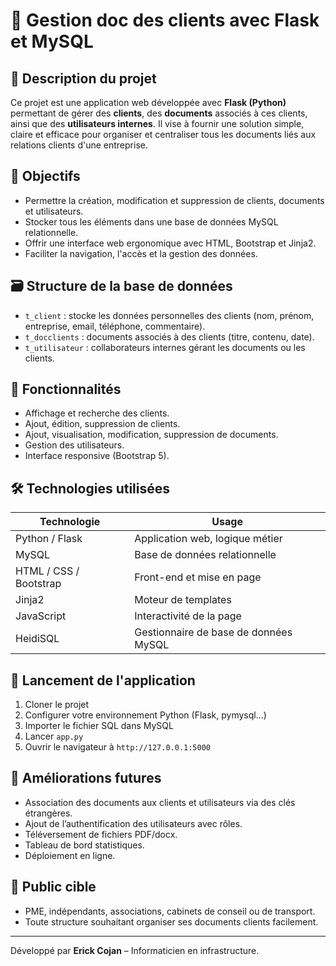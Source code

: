 # 📁 Gestion doc des clients avec Flask et MySQL

## 📝 Description du projet

Ce projet est une application web développée avec **Flask (Python)** permettant de gérer des **clients**, des **documents** associés à ces clients, ainsi que des **utilisateurs internes**. Il vise à fournir une solution simple, claire et efficace pour organiser et centraliser tous les documents liés aux relations clients d'une entreprise.

## 🧾 Objectifs

- Permettre la création, modification et suppression de clients, documents et utilisateurs.
- Stocker tous les éléments dans une base de données MySQL relationnelle.
- Offrir une interface web ergonomique avec HTML, Bootstrap et Jinja2.
- Faciliter la navigation, l'accès et la gestion des données.

## 🗃️ Structure de la base de données

- `t_client` : stocke les données personnelles des clients (nom, prénom, entreprise, email, téléphone, commentaire).
- `t_docclients` : documents associés à des clients (titre, contenu, date).
- `t_utilisateur` : collaborateurs internes gérant les documents ou les clients.

## 📂 Fonctionnalités

- Affichage et recherche des clients.
- Ajout, édition, suppression de clients.
- Ajout, visualisation, modification, suppression de documents.
- Gestion des utilisateurs.
- Interface responsive (Bootstrap 5).

## 🛠️ Technologies utilisées

| Technologie | Usage |
|-------------|-------|
| Python / Flask | Application web, logique métier |
| MySQL | Base de données relationnelle |
| HTML / CSS / Bootstrap | Front-end et mise en page |
| Jinja2 | Moteur de templates |
| JavaScript | Interactivité de la page |
| HeidiSQL | Gestionnaire de base de données MySQL |

## 🚀 Lancement de l'application

1. Cloner le projet
2. Configurer votre environnement Python (Flask, pymysql...)
3. Importer le fichier SQL dans MySQL
4. Lancer `app.py`
5. Ouvrir le navigateur à `http://127.0.0.1:5000`

## 🎯 Améliorations futures

- Association des documents aux clients et utilisateurs via des clés étrangères.
- Ajout de l’authentification des utilisateurs avec rôles.
- Téléversement de fichiers PDF/docx.
- Tableau de bord statistiques.
- Déploiement en ligne.

## 👥 Public cible

- PME, indépendants, associations, cabinets de conseil ou de transport.
- Toute structure souhaitant organiser ses documents clients facilement.

---

Développé par **Erick Cojan** – Informaticien en infrastructure.
